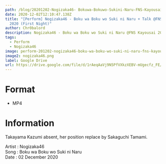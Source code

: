 ```yaml
---
path: /blog/20201202-Nogizaka46- Bokuwa-Bokuwo-Sukini-Naru-FNS-Kayousai-2020
date: 2020-12-02T12:10:47.138Z
title: "[Perform] Nogizaka46 - Boku wa Boku wo Suki ni Naru + Talk @FNS Kayousai
  2020 (First Night)"
author: Chr0balord
description: Nogizaka46 - Boku wa Boku wo Suki ni Naru @FNS Kayousai 2020 (First Night)
tags:
  - Perform
  - Nogizaka46
image: perform-201202-nogizaka46-boku-wa-boku-wo-suki-ni-naru-fns-kayousai-2020-first-night-.mp4_thumbs.jpg
image2: nogizaka46.png
label: Google Drive
url: https://drive.google.com/file/d/1rAeqAaVj9N5PfVXkzXEBV-mUgecfz_FE/view?usp=sharing
---
```

# Format

* MP4

# Information

Takayama Kazumi absent, her position replace by Sakaguchi Tamami.

Artist : Nogizaka46\
Song : Boku wa Boku wo Suki ni Naru <br>
Date : 02 December 2020